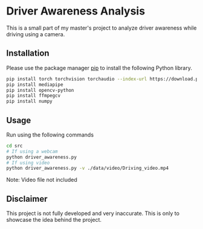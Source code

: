 # Driver Awareness Analysis

This is a small part of my master's project to analyze driver awareness while driving using a camera.

## Installation

Please use the package manager [pip](https://pip.pypa.io/en/stable/) to install the following Python library.

```bash
pip install torch torchvision torchaudio --index-url https://download.pytorch.org/whl/cu118
pip install mediapipe
pip install opencv-python
pip install ffmpegcv
pip install numpy
```

## Usage
Run using the following commands
```bash
cd src
# If using a webcam
python driver_awareness.py 
# If using video
python driver_awareness.py -v ./data/video/Driving_video.mp4 
```
Note: Video file not included
## Disclaimer

This project is not fully developed and very inaccurate. This is only to showcase the idea behind the project.